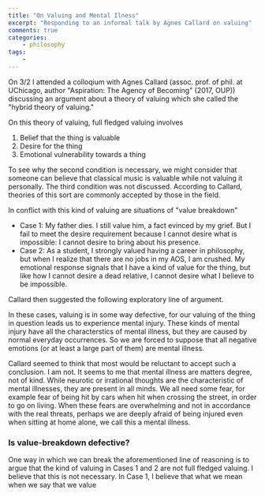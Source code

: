 ```yaml
---
title: "On Valuing and Mental Ilness"
excerpt: "Responding to an informal talk by Agnes Callard on valuing"
comments: true
categories: 
    - philosophy
tags:
    - 
---
```


On 3/2 I attended a colloqium with Agnes Callard (assoc. prof. of phil. at UChicago, author "Aspiration: The Agency of Becoming" (2017, OUP)) discussing an argument about a theory of valuing which she called the "hybrid theory of valuing." 

On this theory of valuing, full fledged valuing involves

1. Belief that the thing is valuable
2. Desire for the thing
3. Emotional vulnerability towards a thing

To see why the second condition is necessary, we might consider that someone can believe that classical music is valuable while not valuing it personally. The third condition was not discussed. According to Callard, theories of this sort are commonly accepted by those in the field.

In conflict with this kind of valuing are situations of "value breakdown"

- Case 1: My father dies. I still value him, a fact evinced by my grief. But I fail to meet the desire requirement because I cannot desire what is impossible: I cannot desire to bring about his presence.
- Case 2: As a student, I strongly valued having a career in philosophy, but when I realize that there are no jobs in my AOS, I am crushed. My emotional response signals that I have a kind of value for the thing, but like how I cannot desire a dead relative, I cannot desire what I believe to be impossible.

Callard then suggested the following exploratory line of argument.

In these cases, valuing is in some way defective, for our valuing of the thing in question leads us to experience mental injury. These kinds of mental injury have all the characterstics of mental illness, but they are caused by normal everyday occurrences. So we are forced to suppose that all negative emotions (or at least a large part of them) are mental illness.

Callard seemed to think that most would be reluctant to accept such a conclusion. I am not. It seems to me that mental illness are matters degree, not of kind. While neurotic or irrational thoughts are the characteristic of mental illnesses, they are present in all minds. We all need some fear, for example fear of being hit by cars when hit when crossing the street, in order to go on living. When these fears are overwhelming and not in accordance with the real threats, perhaps we are deeply afraid of being injured even when sitting at home alone, we call this a mental illness.

### Is value-breakdown defective?

One way in which we can break the aforementioned line of reasoning is to argue that the kind of valuing in Cases 1 and 2 are not full fledged valuing. I believe that this is not necessary. In Case 1, I believe that what we mean when we say that we value 